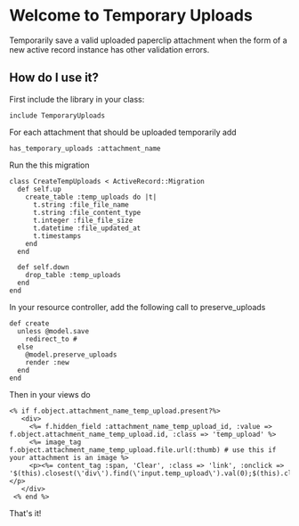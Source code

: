 Welcome to Temporary Uploads
==========================

Temporarily save a valid uploaded paperclip attachment when the form of a new active record instance has other validation errors.  

How do I use it?
----------------

First include the library in your class:

    include TemporaryUploads

For each attachment that should be uploaded temporarily add

    has_temporary_uploads :attachment_name
    
Run the this migration

    class CreateTempUploads < ActiveRecord::Migration
      def self.up
        create_table :temp_uploads do |t|
          t.string :file_file_name
          t.string :file_content_type
          t.integer :file_file_size
          t.datetime :file_updated_at
          t.timestamps
        end
      end

      def self.down
        drop_table :temp_uploads
      end
    end

In your resource controller, add the following call to preserve_uploads

    def create
      unless @model.save
        redirect_to #
      else
        @model.preserve_uploads
        render :new
      end
    end

Then in your views do

    <% if f.object.attachment_name_temp_upload.present?%>
       <div>
         <%= f.hidden_field :attachment_name_temp_upload_id, :value => f.object.attachment_name_temp_upload.id, :class => 'temp_upload' %>
         <%= image_tag f.object.attachment_name_temp_upload.file.url(:thumb) # use this if your attachment is an image %>
         <p><%= content_tag :span, 'Clear', :class => 'link', :onclick => '$(this).closest(\'div\').find(\'input.temp_upload\').val(0);$(this).closest(\'div\').hide();'%></p>
       </div>  
     <% end %>

That's it!
